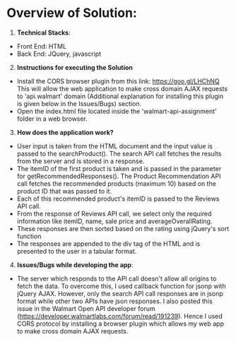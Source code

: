 # Overview of Solution:

1. **Technical Stacks**:
  - Front End: HTML
  - Back End: JQuery, javascript


2. **Instructions for executing the Solution**
  - Install the CORS browser plugin from this link: https://goo.gl/LHChNQ
    This will allow the web application to make cross domain AJAX requests to 'api.walmart' domain
    (Additional explanation for installing this plugin is given below in the Issues/Bugs) section.
  - Open the index.html file located inside the 'walmart-api-assignment' folder in a web browser.


3. **How does the application work?**
  - User input is taken from the HTML document and the input value is passed to the searchProduct(). The search API call fetches the results from the server and is stored in a response.
  - The itemID of the first product is taken and is passed in the parameter for getRecommendedResponses(). The Product Recommendation API call fetches the recommended products (maximum 10) based on the product ID that was passed to it.
  - Each of this recommended product's itemID is passed to the Reviews API call.
  - From the response of Reviews API call, we select only the required information like itemID, name, sale price and averageOverallRating.
  - These responses are then sorted based on the rating using jQuery's sort function
  - The responses are appended to the div tag of the HTML and is presented to the user in a tabular format.

4. **Issues/Bugs while developing the app**:
  
  - The server which responds to the API call doesn't allow all origins to fetch the data. To overcome this, I used callback function for jsonp with jQuery AJAX. However, only the search API call responses are in jsonp format while other two APIs have json responses. I also posted this issue in the Walmart Open API developer forum (https://developer.walmartlabs.com/forum/read/191239). Hence I used CORS protocol by installing a browser plugin which allows my web app to make cross domain AJAX requests.